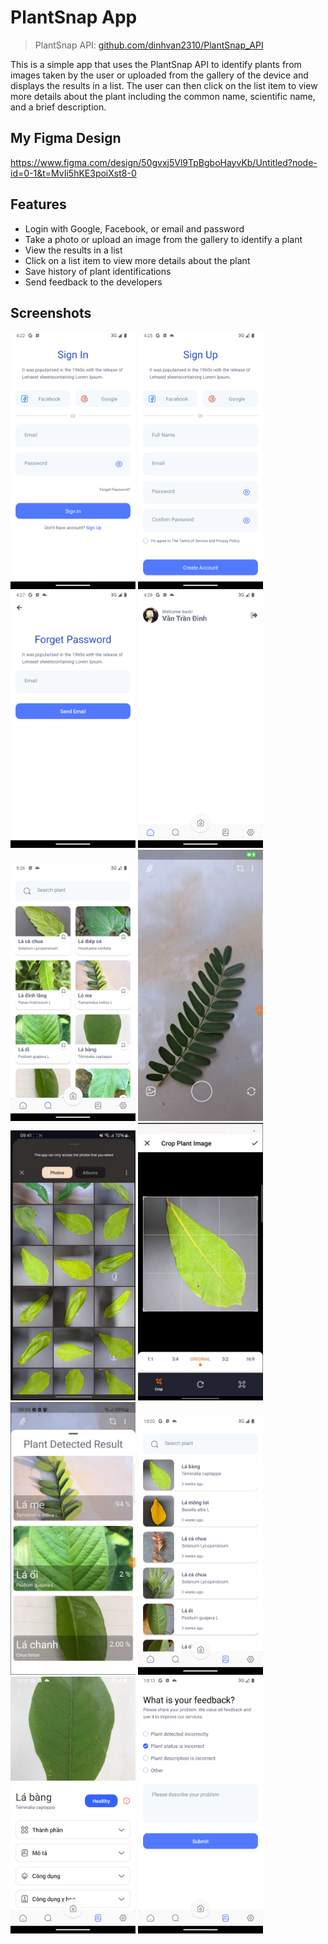 # PlantSnap App 

> PlantSnap API: [github.com/dinhvan2310/PlantSnap_API](https://github.com/dinhvan2310/PlantSnap_API)

This is a simple app that uses the PlantSnap API to identify plants from images taken by the user or uploaded from the gallery of the device and displays the results in a list. The user can then click on the list item to view more details about the plant including the common name, scientific name, and a brief description.


## My Figma Design

https://www.figma.com/design/50gvxj5Vl9TpBgboHayvKb/Untitled?node-id=0-1&t=MvIi5hKE3poiXst8-0


## Features 

- Login with Google, Facebook, or email and password
- Take a photo or upload an image from the gallery to identify a plant 
- View the results in a list 
- Click on a list item to view more details about the plant
- Save history of plant identifications 
- Send feedback to the developers 

## Screenshots 

<img src="screenshots/LoginScreen.png" width="200"> <img src="screenshots/SignupScreen.png" width="200"> <img src="screenshots/ForgetPassScreen.png" width="200"> <img src="screenshots/HomeScreen.png" width="200"> <img src="screenshots/SearchScreen.png" width="200">
<img src="screenshots/CameraScreen.png" width="200"> <img src="screenshots/Gallery.png" width="200"> <img src="screenshots/Crop.png" width="200"> <img src="screenshots/DetectScreen.png" width="200"> <img src="screenshots/HistoryScreen.png" width="200"> 
<img src="screenshots/PlantDetailScreen.png" width="200"> <img src="screenshots/Feedback.png" width="200">

